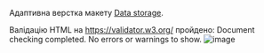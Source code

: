 Адаптивна верстка макету [Data storage](https://www.figma.com/file/WgKpgLtg8Pj30hU4eWhOVb/Exam-1_variant-2).

Валідацію HTML на https://validator.w3.org/ пройдено: Document checking completed. No errors or warnings to show.
![image](![image](https://user-images.githubusercontent.com/98190373/210179418-ea07affc-3c3a-4083-9999-32c284f3dd22.png))
